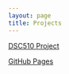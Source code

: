 ```yaml
---
layout: page
title: Projects
---
```


[DSC510 Project](https://github.com/chhathaway71/DSC-510)

[GitHub Pages](http://chhathaway71.github.io)

